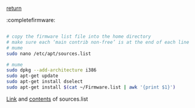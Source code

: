 [return](debianinstall)

:completefirmware:

```sh

# copy the firmware list file into the home directory
# make sure each ‘main contrib non-free’ is at the end of each line
# mume
sudo nano /etc/apt/sources.list

# mume
sudo dpkg --add-architecture i386
sudo apt-get update
sudo apt-get install dselect
sudo apt-get install $(cat ~/Firmware.list | awk '{print $1}')

```

[Link](sources.listlink) and [contents](sources.listcontents) of sources.list






